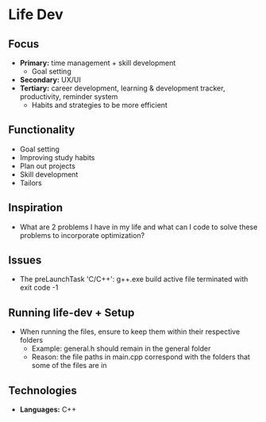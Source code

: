 # Life Dev
## Focus
- **Primary:** time management + skill development
  - Goal setting
- **Secondary:** UX/UI
- **Tertiary:** career development, learning & development tracker, productivity, reminder system
  - Habits and strategies to be more efficient

## Functionality
- Goal setting
- Improving study habits
- Plan out projects
- Skill development
- Tailors 

## Inspiration
- What are 2 problems I have in my life and what can I code to solve these problems to incorporate optimization?<br>

## Issues
- The preLaunchTask 'C/C++': g++.exe build active file terminated with exit code -1

## Running life-dev + Setup
- When running the files, ensure to keep them within their respective folders
    - Example: general.h should remain in the general folder
    - Reason: the file paths in main.cpp correspond with the folders that some of the files are in

## Technologies
- **Languages:** C++
